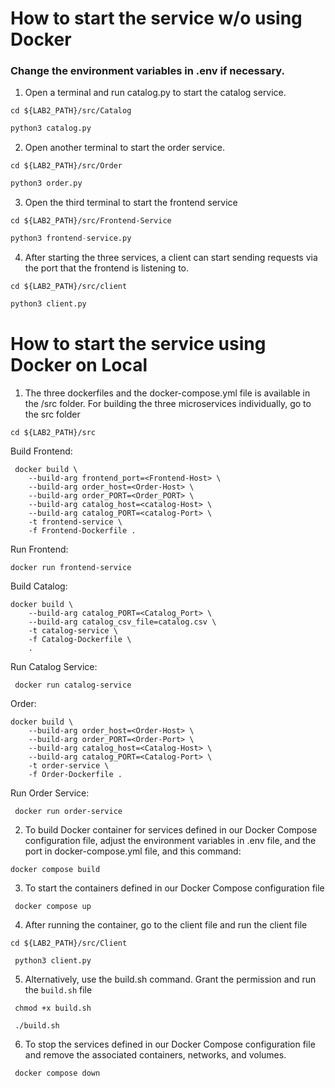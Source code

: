 # How to start the service w/o using Docker

### Change the environment variables in .env if necessary.

1. Open a terminal and run catalog.py to start the catalog service. 
```shell
cd ${LAB2_PATH}/src/Catalog
```
```python
python3 catalog.py 
```

2. Open another terminal to start the order service.
```shell
cd ${LAB2_PATH}/src/Order
```
```python
python3 order.py 
```

3. Open the third terminal to start the frontend service
```shell
cd ${LAB2_PATH}/src/Frontend-Service
```
```python
python3 frontend-service.py 
```

4. After starting the three services, a client can start sending requests via the port that the frontend is listening to.
```shell
cd ${LAB2_PATH}/src/client
```
```python
python3 client.py 
```

# How to start the service using Docker on Local

1. The three dockerfiles and the docker-compose.yml file is available in the /src folder. For building the three microservices individually, go to the src folder
```shell
cd ${LAB2_PATH}/src
```
Build Frontend:
```
 docker build \
    --build-arg frontend_port=<Frontend-Host> \
    --build-arg order_host=<Order-Host> \
    --build-arg order_PORT=<Order_PORT> \
    --build-arg catalog_host=<catalog-Host> \
    --build-arg catalog_PORT=<catalog-Port> \
    -t frontend-service \
    -f Frontend-Dockerfile .
```

Run Frontend:
```
docker run frontend-service
```

Build Catalog:
```
docker build \
    --build-arg catalog_PORT=<Catalog_Port> \
    --build-arg catalog_csv_file=catalog.csv \
    -t catalog-service \
    -f Catalog-Dockerfile \
    .
```

Run Catalog Service:
```
 docker run catalog-service
```

Order:
```
docker build \
    --build-arg order_host=<Order-Host> \
    --build-arg order_PORT=<Order-Port> \
    --build-arg catalog_host=<Catalog-Host> \
    --build-arg catalog_PORT=<Catalog-Port> \
    -t order-service \
    -f Order-Dockerfile .
```

Run Order Service:
```
 docker run order-service
```


2. To build Docker container for services defined in our Docker Compose configuration file, adjust the environment variables in .env file, and the port in docker-compose.yml file, and this command:
```
docker compose build
```

3. To start the containers defined in our Docker Compose configuration file
```
 docker compose up
```

4. After running the container, go to the client file and run the client file 
```shell
cd ${LAB2_PATH}/src/Client
```
```
 python3 client.py 
```

5. Alternatively, use the build.sh command. 
Grant the permission and run the `build.sh` file
```
 chmod +x build.sh
```
```
 ./build.sh
```

6. To stop the services defined in our Docker Compose configuration file and remove the associated containers, networks, and volumes. 
```
 docker compose down
```